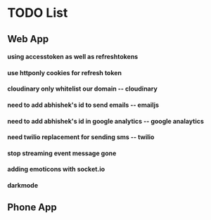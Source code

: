 # TODO List

## Web App

#### using accesstoken as well as refreshtokens
#### use httponly cookies for refresh token

#### cloudinary only whitelist our domain -- cloudinary
#### need to add abhishek's id to send emails -- emailjs
#### need to add abhishek's id in google analytics -- google analaytics
#### need twilio replacement for sending sms -- twilio

#### stop streaming event message gone
#### adding emoticons with socket.io
#### darkmode

## Phone App
